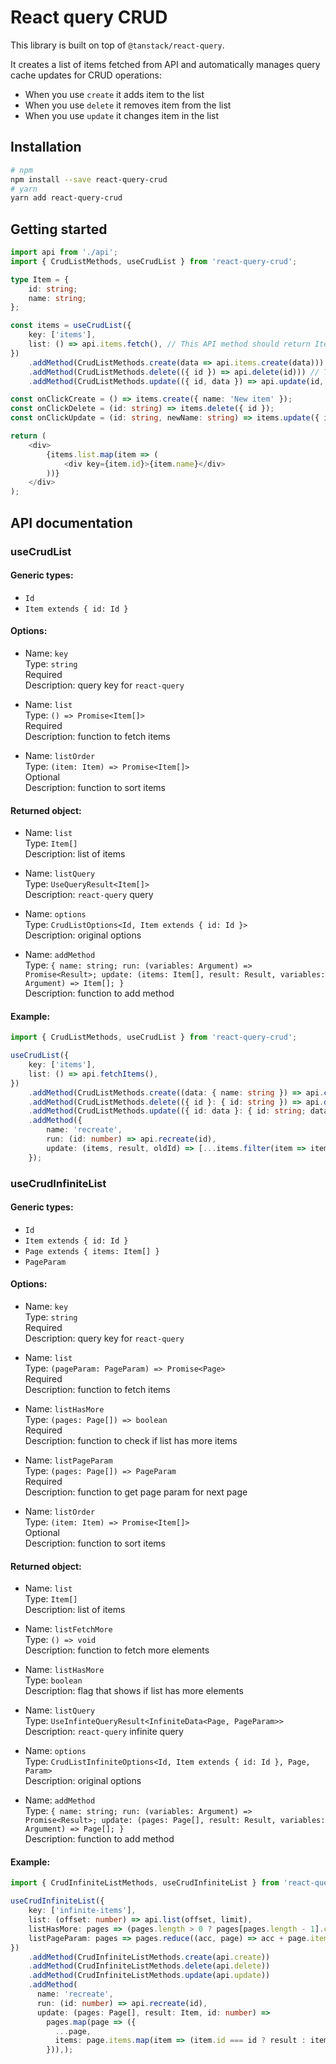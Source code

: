 # React query CRUD

This library is built on top of `@tanstack/react-query`.

It creates a list of items fetched from API and automatically manages query cache updates for CRUD operations:

-   When you use `create` it adds item to the list
-   When you use `delete` it removes item from the list
-   When you use `update` it changes item in the list

## Installation

```bash
# npm
npm install --save react-query-crud
# yarn
yarn add react-query-crud
```

## Getting started

```ts
import api from './api';
import { CrudListMethods, useCrudList } from 'react-query-crud';

type Item = {
    id: string;
    name: string;
};

const items = useCrudList({
    key: ['items'],
    list: () => api.items.fetch(), // This API method should return Item[]
})
    .addMethod(CrudListMethods.create(data => api.items.create(data))) // This API method should return Item
    .addMethod(CrudListMethods.delete(({ id }) => api.delete(id))) // This API method should return void
    .addMethod(CrudListMethods.update(({ id, data }) => api.update(id, data))); // This API method should return Item

const onClickCreate = () => items.create({ name: 'New item' });
const onClickDelete = (id: string) => items.delete({ id });
const onClickUpdate = (id: string, newName: string) => items.update({ id, data: { name: newName } });

return (
    <div>
        {items.list.map(item => (
            <div key={item.id}>{item.name}</div>
        ))}
    </div>
);
```

## API documentation

### useCrudList

#### Generic types:

-   `Id`
-   `Item extends { id: Id }`

#### Options:

-   Name: `key` <br/>
    Type: `string` <br/>
    Required <br/>
    Description: query key for `react-query` <br/>

-   Name: `list` <br/>
    Type: `() => Promise<Item[]>` <br/>
    Required <br/>
    Description: function to fetch items <br/>

-   Name: `listOrder` <br/>
    Type: `(item: Item) => Promise<Item[]>` <br/>
    Optional <br/>
    Description: function to sort items <br/>

#### Returned object:

-   Name: `list` <br/>
    Type: `Item[]` <br/>
    Description: list of items <br/>

-   Name: `listQuery` <br/>
    Type: `UseQueryResult<Item[]>` <br/>
    Description: `react-query` query <br/>

-   Name: `options` <br/>
    Type: `CrudListOptions<Id, Item extends { id: Id }>` <br/>
    Description: original options <br/>

-   Name: `addMethod` <br/>
    Type: `{ name: string; run: (variables: Argument) => Promise<Result>; update: (items: Item[], result: Result, variables: Argument) => Item[]; }` <br/>
    Description: function to add method <br/>

#### Example:

```ts
import { CrudListMethods, useCrudList } from 'react-query-crud';

useCrudList({
    key: ['items'],
    list: () => api.fetchItems(),
})
    .addMethod(CrudListMethods.create((data: { name: string }) => api.createItem(data)))
    .addMethod(CrudListMethods.delete(({ id }: { id: string }) => api.deleteItem(id)))
    .addMethod(CrudListMethods.update(({ id: data }: { id: string; data: { name: string } }) => api.update(id, data)))
    .addMethod({
        name: 'recreate',
        run: (id: number) => api.recreate(id),
        update: (items, result, oldId) => [...items.filter(item => item.id !== oldId), result],
    });
```

### useCrudInfiniteList

#### Generic types:

-   `Id`
-   `Item extends { id: Id }`
-   `Page extends { items: Item[] }`
-   `PageParam`

#### Options:

-   Name: `key` <br/>
    Type: `string` <br/>
    Required <br/>
    Description: query key for `react-query` <br/>

-   Name: `list` <br/>
    Type: `(pageParam: PageParam) => Promise<Page>` <br/>
    Required <br/>
    Description: function to fetch items <br/>

-   Name: `listHasMore` <br/>
    Type: `(pages: Page[]) => boolean` <br/>
    Required <br/>
    Description: function to check if list has more items <br/>

-   Name: `listPageParam` <br/>
    Type: `(pages: Page[]) => PageParam` <br/>
    Required <br/>
    Description: function to get page param for next page <br/>

-   Name: `listOrder` <br/>
    Type: `(item: Item) => Promise<Item[]>` <br/>
    Optional <br/>
    Description: function to sort items <br/>

#### Returned object:

-   Name: `list` <br/>
    Type: `Item[]` <br/>
    Description: list of items <br/>

-   Name: `listFetchMore` <br/>
    Type: `() => void` <br/>
    Description: function to fetch more elements <br/>

-   Name: `listHasMore` <br/>
    Type: `boolean` <br/>
    Description: flag that shows if list has more elements <br/>

-   Name: `listQuery` <br/>
    Type: `UseInfinteQueryResult<InfiniteData<Page, PageParam>>` <br/>
    Description: `react-query` infinite query <br/>

-   Name: `options` <br/>
    Type: `CrudListInfiniteOptions<Id, Item extends { id: Id }, Page, Param>` <br/>
    Description: original options <br/>

-   Name: `addMethod` <br/>
    Type: `{ name: string; run: (variables: Argument) => Promise<Result>; update: (pages: Page[], result: Result, variables: Argument) => Page[]; }` <br/>
    Description: function to add method <br/>

#### Example:

```ts
import { CrudInfiniteListMethods, useCrudInfiniteList } from 'react-query-crud';

useCrudInfiniteList({
    key: ['infinite-items'],
    list: (offset: number) => api.list(offset, limit),
    listHasMore: pages => (pages.length > 0 ? pages[pages.length - 1].canFetchMore : true),
    listPageParam: pages => pages.reduce((acc, page) => acc + page.items.length, 0),
})
    .addMethod(CrudInfiniteListMethods.create(api.create))
    .addMethod(CrudInfiniteListMethods.delete(api.delete))
    .addMethod(CrudInfiniteListMethods.update(api.update))
    .addMethod(
      name: 'recreate',
      run: (id: number) => api.recreate(id),
      update: (pages: Page[], result: Item, id: number) =>
        pages.map(page => ({
          ...page,
          items: page.items.map(item => (item.id === id ? result : item)),
        })),);
```
